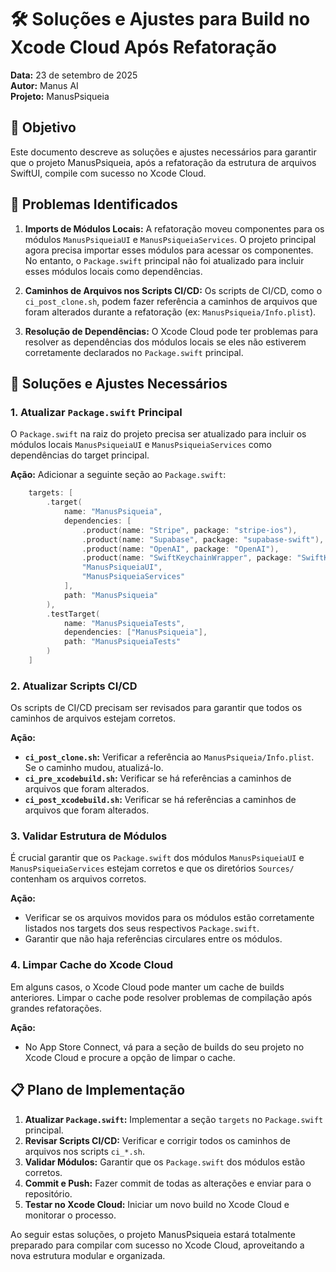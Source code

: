 # 🛠️ Soluções e Ajustes para Build no Xcode Cloud Após Refatoração

**Data:** 23 de setembro de 2025  
**Autor:** Manus AI  
**Projeto:** ManusPsiqueia

## 🎯 Objetivo

Este documento descreve as soluções e ajustes necessários para garantir que o projeto ManusPsiqueia, após a refatoração da estrutura de arquivos SwiftUI, compile com sucesso no Xcode Cloud.

## 🚨 Problemas Identificados

1.  **Imports de Módulos Locais:** A refatoração moveu componentes para os módulos `ManusPsiqueiaUI` e `ManusPsiqueiaServices`. O projeto principal agora precisa importar esses módulos para acessar os componentes. No entanto, o `Package.swift` principal não foi atualizado para incluir esses módulos locais como dependências.

2.  **Caminhos de Arquivos nos Scripts CI/CD:** Os scripts de CI/CD, como o `ci_post_clone.sh`, podem fazer referência a caminhos de arquivos que foram alterados durante a refatoração (ex: `ManusPsiqueia/Info.plist`).

3.  **Resolução de Dependências:** O Xcode Cloud pode ter problemas para resolver as dependências dos módulos locais se eles não estiverem corretamente declarados no `Package.swift` principal.

## 🚀 Soluções e Ajustes Necessários

### 1. Atualizar `Package.swift` Principal

O `Package.swift` na raiz do projeto precisa ser atualizado para incluir os módulos locais `ManusPsiqueiaUI` e `ManusPsiqueiaServices` como dependências do target principal.

**Ação:** Adicionar a seguinte seção ao `Package.swift`:

```swift
    targets: [
        .target(
            name: "ManusPsiqueia",
            dependencies: [
                .product(name: "Stripe", package: "stripe-ios"),
                .product(name: "Supabase", package: "supabase-swift"),
                .product(name: "OpenAI", package: "OpenAI"),
                .product(name: "SwiftKeychainWrapper", package: "SwiftKeychainWrapper"),
                "ManusPsiqueiaUI",
                "ManusPsiqueiaServices"
            ],
            path: "ManusPsiqueia"
        ),
        .testTarget(
            name: "ManusPsiqueiaTests",
            dependencies: ["ManusPsiqueia"],
            path: "ManusPsiqueiaTests"
        )
    ]
```

### 2. Atualizar Scripts CI/CD

Os scripts de CI/CD precisam ser revisados para garantir que todos os caminhos de arquivos estejam corretos.

**Ação:**

-   **`ci_post_clone.sh`:** Verificar a referência ao `ManusPsiqueia/Info.plist`. Se o caminho mudou, atualizá-lo.
-   **`ci_pre_xcodebuild.sh`:** Verificar se há referências a caminhos de arquivos que foram alterados.
-   **`ci_post_xcodebuild.sh`:** Verificar se há referências a caminhos de arquivos que foram alterados.

### 3. Validar Estrutura de Módulos

É crucial garantir que os `Package.swift` dos módulos `ManusPsiqueiaUI` e `ManusPsiqueiaServices` estejam corretos e que os diretórios `Sources/` contenham os arquivos corretos.

**Ação:**

-   Verificar se os arquivos movidos para os módulos estão corretamente listados nos targets dos seus respectivos `Package.swift`.
-   Garantir que não haja referências circulares entre os módulos.

### 4. Limpar Cache do Xcode Cloud

Em alguns casos, o Xcode Cloud pode manter um cache de builds anteriores. Limpar o cache pode resolver problemas de compilação após grandes refatorações.

**Ação:**

-   No App Store Connect, vá para a seção de builds do seu projeto no Xcode Cloud e procure a opção de limpar o cache.

## 📋 Plano de Implementação

1.  **Atualizar `Package.swift`:** Implementar a seção `targets` no `Package.swift` principal.
2.  **Revisar Scripts CI/CD:** Verificar e corrigir todos os caminhos de arquivos nos scripts `ci_*.sh`.
3.  **Validar Módulos:** Garantir que os `Package.swift` dos módulos estão corretos.
4.  **Commit e Push:** Fazer commit de todas as alterações e enviar para o repositório.
5.  **Testar no Xcode Cloud:** Iniciar um novo build no Xcode Cloud e monitorar o processo.

Ao seguir estas soluções, o projeto ManusPsiqueia estará totalmente preparado para compilar com sucesso no Xcode Cloud, aproveitando a nova estrutura modular e organizada.
